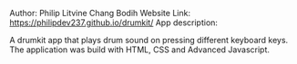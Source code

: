 Author: Philip Litvine Chang Bodih
Website Link: https://philipdev237.github.io/drumkit/
App description: 

A drumkit app that plays drum sound on pressing different keyboard keys.
The application was build with HTML, CSS and Advanced Javascript.


